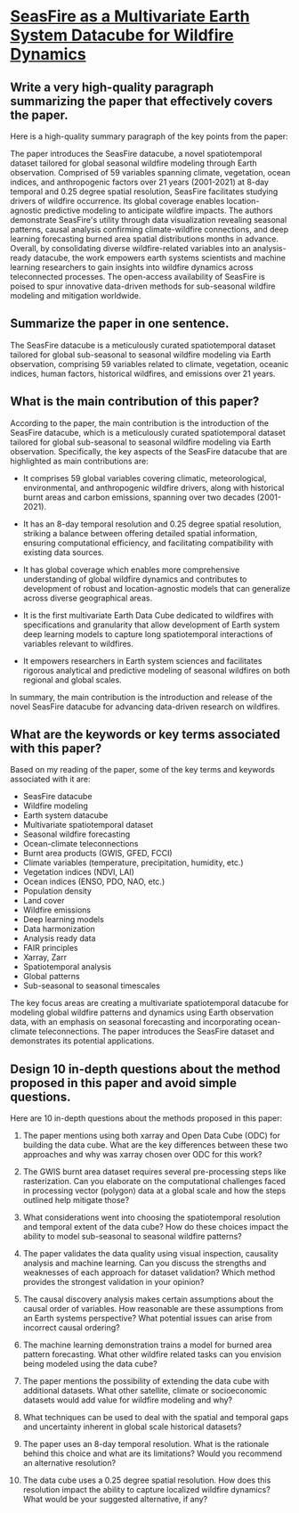 # [SeasFire as a Multivariate Earth System Datacube for Wildfire Dynamics](https://arxiv.org/abs/2312.07199)

## Write a very high-quality paragraph summarizing the paper that effectively covers the paper.

 Here is a high-quality summary paragraph of the key points from the paper:

The paper introduces the SeasFire datacube, a novel spatiotemporal dataset tailored for global seasonal wildfire modeling through Earth observation. Comprised of 59 variables spanning climate, vegetation, ocean indices, and anthropogenic factors over 21 years (2001-2021) at 8-day temporal and 0.25 degree spatial resolution, SeasFire facilitates studying drivers of wildfire occurrence. Its global coverage enables location-agnostic predictive modeling to anticipate wildfire impacts. The authors demonstrate SeasFire's utility through data visualization revealing seasonal patterns, causal analysis confirming climate-wildfire connections, and deep learning forecasting burned area spatial distributions months in advance. Overall, by consolidating diverse wildfire-related variables into an analysis-ready datacube, the work empowers earth systems scientists and machine learning researchers to gain insights into wildfire dynamics across teleconnected processes. The open-access availability of SeasFire is poised to spur innovative data-driven methods for sub-seasonal wildfire modeling and mitigation worldwide.


## Summarize the paper in one sentence.

 The SeasFire datacube is a meticulously curated spatiotemporal dataset tailored for global sub-seasonal to seasonal wildfire modeling via Earth observation, comprising 59 variables related to climate, vegetation, oceanic indices, human factors, historical wildfires, and emissions over 21 years.


## What is the main contribution of this paper?

 According to the paper, the main contribution is the introduction of the SeasFire datacube, which is a meticulously curated spatiotemporal dataset tailored for global sub-seasonal to seasonal wildfire modeling via Earth observation. Specifically, the key aspects of the SeasFire datacube that are highlighted as main contributions are:

- It comprises 59 global variables covering climatic, meteorological, environmental, and anthropogenic wildfire drivers, along with historical burnt areas and carbon emissions, spanning over two decades (2001-2021).

- It has an 8-day temporal resolution and 0.25 degree spatial resolution, striking a balance between offering detailed spatial information, ensuring computational efficiency, and facilitating compatibility with existing data sources. 

- It has global coverage which enables more comprehensive understanding of global wildfire dynamics and contributes to development of robust and location-agnostic models that can generalize across diverse geographical areas.

- It is the first multivariate Earth Data Cube dedicated to wildfires with specifications and granularity that allow development of Earth system deep learning models to capture long spatiotemporal interactions of variables relevant to wildfires.

- It empowers researchers in Earth system sciences and facilitates rigorous analytical and predictive modeling of seasonal wildfires on both regional and global scales.

In summary, the main contribution is the introduction and release of the novel SeasFire datacube for advancing data-driven research on wildfires.


## What are the keywords or key terms associated with this paper?

 Based on my reading of the paper, some of the key terms and keywords associated with it are:

- SeasFire datacube
- Wildfire modeling
- Earth system datacube
- Multivariate spatiotemporal dataset
- Seasonal wildfire forecasting 
- Ocean-climate teleconnections
- Burnt area products (GWIS, GFED, FCCI)
- Climate variables (temperature, precipitation, humidity, etc.)
- Vegetation indices (NDVI, LAI)
- Ocean indices (ENSO, PDO, NAO, etc.) 
- Population density
- Land cover
- Wildfire emissions
- Deep learning models
- Data harmonization
- Analysis ready data
- FAIR principles
- Xarray, Zarr
- Spatiotemporal analysis
- Global patterns
- Sub-seasonal to seasonal timescales

The key focus areas are creating a multivariate spatiotemporal datacube for modeling global wildfire patterns and dynamics using Earth observation data, with an emphasis on seasonal forecasting and incorporating ocean-climate teleconnections. The paper introduces the SeasFire dataset and demonstrates its potential applications.


## Design 10 in-depth questions about the method proposed in this paper and avoid simple questions.

 Here are 10 in-depth questions about the methods proposed in this paper:

1. The paper mentions using both xarray and Open Data Cube (ODC) for building the data cube. What are the key differences between these two approaches and why was xarray chosen over ODC for this work? 

2. The GWIS burnt area dataset requires several pre-processing steps like rasterization. Can you elaborate on the computational challenges faced in processing vector (polygon) data at a global scale and how the steps outlined help mitigate those?

3. What considerations went into choosing the spatiotemporal resolution and temporal extent of the data cube? How do these choices impact the ability to model sub-seasonal to seasonal wildfire patterns?

4. The paper validates the data quality using visual inspection, causality analysis and machine learning. Can you discuss the strengths and weaknesses of each approach for dataset validation? Which method provides the strongest validation in your opinion?

5. The causal discovery analysis makes certain assumptions about the causal order of variables. How reasonable are these assumptions from an Earth systems perspective? What potential issues can arise from incorrect causal ordering?  

6. The machine learning demonstration trains a model for burned area pattern forecasting. What other wildfire related tasks can you envision being modeled using the data cube?

7. The paper mentions the possibility of extending the data cube with additional datasets. What other satellite, climate or socioeconomic datasets would add value for wildfire modeling and why? 

8. What techniques can be used to deal with the spatial and temporal gaps and uncertainty inherent in global scale historical datasets?

9. The paper uses an 8-day temporal resolution. What is the rationale behind this choice and what are its limitations? Would you recommend an alternative resolution?

10. The data cube uses a 0.25 degree spatial resolution. How does this resolution impact the ability to capture localized wildfire dynamics? What would be your suggested alternative, if any?
